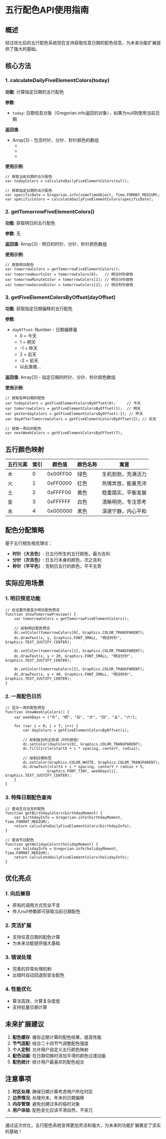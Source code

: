 # 五行配色API使用指南

## 概述

经过优化后的五行配色系统现在支持获取任意日期的配色信息，为未来功能扩展提供了强大的基础。

## 核心方法

### 1. calculateDailyFiveElementColors(today)

**功能**: 计算指定日期的五行配色

**参数**:
- `today`: 日期信息对象（Gregorian.info返回的对象），如果为null则使用当前日期

**返回值**: 
- Array[3] - 包含时针、分针、秒针颜色的数组
  - [0]: 时针颜色（大吉色）
  - [1]: 分针颜色（次吉色）  
  - [2]: 秒针颜色（平平色）

**使用示例**:
```monkey-c
// 获取当前日期的五行配色
var todayColors = calculateDailyFiveElementColors(null);

// 获取指定日期的五行配色
var specificDate = Gregorian.info(someTimeObject, Time.FORMAT_MEDIUM);
var specificColors = calculateDailyFiveElementColors(specificDate);
```

### 2. getTomorrowFiveElementColors()

**功能**: 获取明日的五行配色

**参数**: 无

**返回值**: Array[3] - 明日的时针、分针、秒针颜色数组

**使用示例**:
```monkey-c
// 获取明日配色
var tomorrowColors = getTomorrowFiveElementColors();
var tomorrowHourColor = tomorrowColors[0];   // 明日时针颜色
var tomorrowMinuteColor = tomorrowColors[1]; // 明日分针颜色
var tomorrowSecondColor = tomorrowColors[2]; // 明日秒针颜色
```

### 3. getFiveElementColorsByOffset(dayOffset)

**功能**: 获取指定日期偏移的五行配色

**参数**:
- `dayOffset`: Number - 日期偏移量
  - 0 = 今天
  - 1 = 明天
  - -1 = 昨天
  - 2 = 后天
  - -2 = 前天
  - 以此类推...

**返回值**: Array[3] - 指定日期的时针、分针、秒针颜色数组

**使用示例**:
```monkey-c
// 获取各种日期的配色
var todayColors = getFiveElementColorsByOffset(0);     // 今天
var tomorrowColors = getFiveElementColorsByOffset(1);  // 明天
var yesterdayColors = getFiveElementColorsByOffset(-1); // 昨天
var dayAfterTomorrowColors = getFiveElementColorsByOffset(2); // 后天

// 获取一周后的配色
var nextWeekColors = getFiveElementColorsByOffset(7);
```

## 五行颜色映射

| 五行元素 | 索引 | 颜色值 | 颜色名称 | 寓意 |
|---------|------|--------|----------|------|
| 木 | 0 | 0x00FF00 | 绿色 | 生机勃勃，充满活力 |
| 火 | 1 | 0xFF0000 | 红色 | 热情奔放，能量充沛 |
| 土 | 2 | 0xFFFF00 | 黄色 | 稳重踏实，平衡发展 |
| 金 | 3 | 0xFFFFFF | 白色 | 清晰明亮，专注思考 |
| 水 | 4 | 0x000000 | 黑色 | 深邃宁静，内心平和 |

## 配色分配策略

基于五行相生相克理论：

- **时针（大吉色）**: 日五行所生的五行颜色，最为吉利
- **分针（次吉色）**: 日五行本身的颜色，次之吉利
- **秒针（平平色）**: 克制日五行的颜色，平平无奇

## 实际应用场景

### 1. 明日预览功能
```monkey-c
// 在设置页面显示明日配色预览
function showTomorrowPreview() {
    var tomorrowColors = getTomorrowFiveElementColors();
    
    // 绘制明日配色预览
    dc.setColor(tomorrowColors[0], Graphics.COLOR_TRANSPARENT);
    dc.drawText(x, y, Graphics.FONT_SMALL, "明日时针", Graphics.TEXT_JUSTIFY_CENTER);
    
    dc.setColor(tomorrowColors[1], Graphics.COLOR_TRANSPARENT);
    dc.drawText(x, y + 20, Graphics.FONT_SMALL, "明日分针", Graphics.TEXT_JUSTIFY_CENTER);
    
    dc.setColor(tomorrowColors[2], Graphics.COLOR_TRANSPARENT);
    dc.drawText(x, y + 40, Graphics.FONT_SMALL, "明日秒针", Graphics.TEXT_JUSTIFY_CENTER);
}
```

### 2. 一周配色日历
```monkey-c
// 显示一周的配色预览
function showWeeklyColors() {
    var weekDays = ["今", "明", "后", "大", "四", "五", "六"];
    
    for (var i = 0; i < 7; i++) {
        var dayColors = getFiveElementColorsByOffset(i);
        
        // 绘制每日的主色调（时针颜色）
        dc.setColor(dayColors[0], Graphics.COLOR_TRANSPARENT);
        dc.fillCircle(startX + i * spacing, centerY, radius);
        
        // 绘制日期标签
        dc.setColor(Graphics.COLOR_WHITE, Graphics.COLOR_TRANSPARENT);
        dc.drawText(startX + i * spacing, centerY + radius + 5, 
                   Graphics.FONT_TINY, weekDays[i], Graphics.TEXT_JUSTIFY_CENTER);
    }
}
```

### 3. 特殊日期配色查询
```monkey-c
// 查询生日当天的配色
function getBirthdayColors(birthdayMoment) {
    var birthdayInfo = Gregorian.info(birthdayMoment, Time.FORMAT_MEDIUM);
    return calculateDailyFiveElementColors(birthdayInfo);
}

// 查询节日配色
function getHolidayColors(holidayMoment) {
    var holidayInfo = Gregorian.info(holidayMoment, Time.FORMAT_MEDIUM);
    return calculateDailyFiveElementColors(holidayInfo);
}
```

## 优化亮点

### 1. 向后兼容
- 原有的调用方式完全不变
- 传入null参数即可获取当前日期配色

### 2. 灵活扩展
- 支持任意日期的配色计算
- 为未来功能提供强大基础

### 3. 错误处理
- 完善的异常处理机制
- 出错时自动回退到安全配色

### 4. 性能优化
- 算法高效，计算复杂度低
- 支持批量日期计算

## 未来扩展建议

1. **配色缓存**: 缓存近期计算的配色结果，提高性能
2. **节气适配**: 结合二十四节气调整配色强度
3. **个人定制**: 允许用户自定义五行颜色映射
4. **配色动画**: 在日期切换时添加平滑的颜色过渡动画
5. **配色统计**: 统计用户最喜欢的配色组合

## 注意事项

1. **时区处理**: 确保日期计算考虑用户所在时区
2. **边界情况**: 处理月末、年末的日期偏移
3. **内存管理**: 避免创建过多的临时对象
4. **用户体验**: 配色变化应该平滑自然，不突兀

---

通过这次优化，五行配色系统变得更加灵活和强大，为未来的功能扩展奠定了坚实的基础！